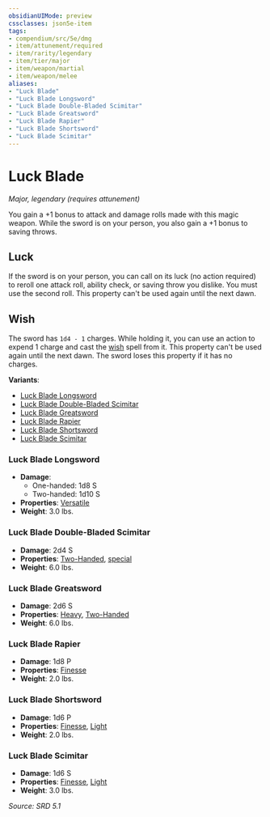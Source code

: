 ```yaml
---
obsidianUIMode: preview
cssclasses: json5e-item
tags:
- compendium/src/5e/dmg
- item/attunement/required
- item/rarity/legendary
- item/tier/major
- item/weapon/martial
- item/weapon/melee
aliases: 
- "Luck Blade"
- "Luck Blade Longsword"
- "Luck Blade Double-Bladed Scimitar"
- "Luck Blade Greatsword"
- "Luck Blade Rapier"
- "Luck Blade Shortsword"
- "Luck Blade Scimitar"
---
```

# Luck Blade
*Major, legendary (requires attunement)*  


You gain a +1 bonus to attack and damage rolls made with this magic weapon. While the sword is on your person, you also gain a +1 bonus to saving throws.

## Luck

If the sword is on your person, you can call on its luck (no action required) to reroll one attack roll, ability check, or saving throw you dislike. You must use the second roll. This property can't be used again until the next dawn.

## Wish

The sword has `1d4 - 1` charges. While holding it, you can use an action to expend 1 charge and cast the [wish](compendium/spells/wish.md) spell from it. This property can't be used again until the next dawn. The sword loses this property if it has no charges.

**Variants**:
- [Luck Blade Longsword](#Luck%20Blade%20Longsword)
- [Luck Blade Double-Bladed Scimitar](#Luck%20Blade%20Double-Bladed%20Scimitar)
- [Luck Blade Greatsword](#Luck%20Blade%20Greatsword)
- [Luck Blade Rapier](#Luck%20Blade%20Rapier)
- [Luck Blade Shortsword](#Luck%20Blade%20Shortsword)
- [Luck Blade Scimitar](#Luck%20Blade%20Scimitar)

### Luck Blade Longsword

- **Damage**:
  - One-handed: 1d8 S
  - Two-handed: 1d10 S
- **Properties**: [Versatile](TTRPG/rules/item-properties.md#Versatile)
- **Weight**: 3.0 lbs.

### Luck Blade Double-Bladed Scimitar

- **Damage**: 2d4 S
- **Properties**: [Two-Handed](TTRPG/rules/item-properties.md#Two-Handed), [special](TTRPG/rules/item-properties.md#Special%20Weapons)
- **Weight**: 6.0 lbs.

### Luck Blade Greatsword

- **Damage**: 2d6 S
- **Properties**: [Heavy](TTRPG/rules/item-properties.md#Heavy), [Two-Handed](TTRPG/rules/item-properties.md#Two-Handed)
- **Weight**: 6.0 lbs.

### Luck Blade Rapier

- **Damage**: 1d8 P
- **Properties**: [Finesse](TTRPG/rules/item-properties.md#Finesse)
- **Weight**: 2.0 lbs.

### Luck Blade Shortsword

- **Damage**: 1d6 P
- **Properties**: [Finesse](TTRPG/rules/item-properties.md#Finesse), [Light](TTRPG/rules/item-properties.md#Light)
- **Weight**: 2.0 lbs.

### Luck Blade Scimitar

- **Damage**: 1d6 S
- **Properties**: [Finesse](TTRPG/rules/item-properties.md#Finesse), [Light](TTRPG/rules/item-properties.md#Light)
- **Weight**: 3.0 lbs.


*Source: SRD 5.1*